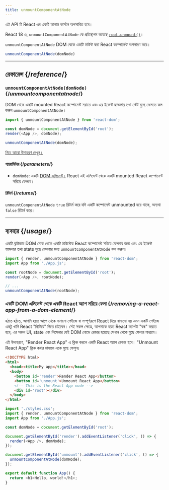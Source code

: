```yaml
---
title: unmountComponentAtNode
---
```


<Deprecated>

এই API টি React এর একটি আগাম ভার্সনে অপসারিত হবে।

React 18 এ, `unmountComponentAtNode` কে প্রতিস্থাপন করেছে [`root.unmount()`](/reference/react-dom/client/createRoot#root-unmount)।

</Deprecated>

<Intro>

`unmountComponentAtNode` DOM থেকে একটি মাউন্ট করা React কম্পোনেন্ট অপসারণ করে।

```js
unmountComponentAtNode(domNode)
```

</Intro>

<InlineToc />

---

## রেফারেন্স {/*reference*/}

### `unmountComponentAtNode(domNode)` {/*unmountcomponentatnode*/}

DOM থেকে একটি mounted React কম্পোনেন্ট সরাতে এবং এর ইভেন্ট হ্যান্ডলার তথা স্টেট মুছে ফেলতে কল করুন `unmountComponentAtNode`।

```js
import { unmountComponentAtNode } from 'react-dom';

const domNode = document.getElementById('root');
render(<App />, domNode);

unmountComponentAtNode(domNode);
```

[নিচে আরো উদাহরণ দেখুন।](#usage)

#### প্যারামিটার {/*parameters*/}

* `domNode`: একটি [DOM এলিমেন্ট।](https://developer.mozilla.org/en-US/docs/Web/API/Element) React এই এলিমেন্ট থেকে একটি mounted React কম্পোনেন্ট সরিয়ে ফেলবে।

#### রিটার্ন {/*returns*/}

`unmountComponentAtNode` `true` রিটার্ন করে যদি একটি কম্পোনেন্ট unmounted হয়ে থাকে, অন্যথা `false` রিটার্ন করে।

---

## ব্যবহার {/*usage*/}

একটি <CodeStep step={2}>ব্রাউজার DOM নোড</CodeStep> থেকে একটি <CodeStep step={1}>মাউন্টেড React কম্পোনেন্ট</CodeStep> সরিয়ে ফেলবার জন্য এবং এর ইভেন্ট হ্যান্ডলার তথা state মুছে ফেলবার জন্য `unmountComponentAtNode` কল করুন।

```js [[1, 5, "<App />"], [2, 5, "rootNode"], [2, 8, "rootNode"]]
import { render, unmountComponentAtNode } from 'react-dom';
import App from './App.js';

const rootNode = document.getElementById('root');
render(<App />, rootNode);

// ...
unmountComponentAtNode(rootNode);
```


### একটি DOM এলিমেন্ট থেকে একটি React অ্যাপ সরিয়ে ফেলা {/*removing-a-react-app-from-a-dom-element*/}

হঠাত হঠাত, আপনি হয়ত আগে থেকে বানানো পেইজে বা সম্পূর্ণরূপে React দিয়ে বানানো নয় এমন একটি পেইজে একটু খানি React "ছিটিয়ে" দিতে চাইবেন। সেই সকল ক্ষেত্রে, আপনাকে হয়ত React অ্যাপটা "বন্ধ" করতে হবে, এর সকল UI, state এবং লিসেনার যেই DOM নোডে রেন্ডার হয়েছে সেখান থেকে মুছে ফেলার মাধ্যমে।

এই উদাহরণে, "Render React App" এ ক্লিক করলে একটি React অ্যাপ রেন্ডার হবে। "Unmount React App" ক্লিক করার মাধ্যমে একে মুছে ফেলুনঃ

<Sandpack>

```html index.html
<!DOCTYPE html>
<html>
  <head><title>My app</title></head>
  <body>
    <button id='render'>Render React App</button>
    <button id='unmount'>Unmount React App</button>
    <!-- This is the React App node -->
    <div id='root'></div>
  </body>
</html>
```

```js index.js active
import './styles.css';
import { render, unmountComponentAtNode } from 'react-dom';
import App from './App.js';

const domNode = document.getElementById('root');

document.getElementById('render').addEventListener('click', () => {
  render(<App />, domNode);
});

document.getElementById('unmount').addEventListener('click', () => {
  unmountComponentAtNode(domNode);
});
```

```js App.js
export default function App() {
  return <h1>Hello, world!</h1>;
}
```

</Sandpack>
